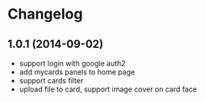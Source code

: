 # Changelog

## 1.0.1 (2014-09-02)

+ support login with google auth2
+ add mycards panels to home page
+ support cards filter
+ upload file to card, support image cover on card face
